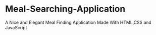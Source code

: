 # Meal-Searching-Application
A Nice and Elegant Meal Finding Application Made With HTML,CSS and JavaScript
